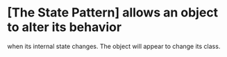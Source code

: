 # [The State Pattern] allows an object to alter its behavior
when its internal state changes. The object will appear to
change its class.